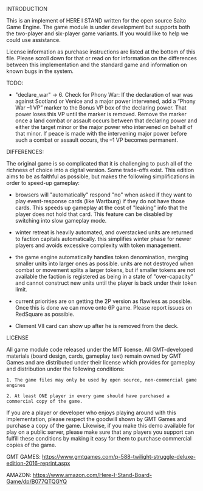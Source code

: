 INTRODUCTION

This is an implement of HERE I STAND written for the open source Saito Game 
Engine. The game module is under development but supports both the two-player 
and six-player game variants. If you would like to help we could use assistance.

License information as purchase instructions are listed at the bottom of this
file. Please scroll down for that or read on for information on the differences
between this implementation and the standard game and information on known bugs
in the system.


TODO:

- "declare_war" -> 6. Check for Phony War: If the declaration of war was against Scotland or Venice and a major power intervened, add a “Phony War –1 VP” marker to the Bonus VP box of the declaring power. That power loses this VP until the marker is removed. Remove the marker once a land combat or assault occurs between that declaring power and either the target minor or the major power who intervened on behalf of that minor. If peace is made with the intervening major power before such a combat or assault occurs, the –1 VP becomes permanent.


DIFFERENCES:

The original game is so complicated that it is challenging to push all of the 
richness of choice into a digital version. Some trade-offs exist. This edition
aims to be as faithful as possible, but makes the following simplifications in
order to speed-up gameplay:

 - browsers will "automatically" respond "no" when asked if they want to play 
   event-response cards (like Wartburg) if they do not have those cards. This 
   speeds up gameplay at the cost of "leaking" info that the player does not
   hold that card. This feature can be disabled by switching into slow gameplay
   mode.

 - winter retreat is heavily automated, and overstacked units are returned to 
   faction capitals automatically. this simplifies winter phase for newer 
   players and avoids excessive complexity with token management.

 - the game engine automatically handles token denomination, merging smaller 
   units into larger ones as possible. units are not destroyed when combat 
   or movement splits a larger tokens, but if smaller tokens are not available
   the faction is registered as being in a state of "over-capacity" and cannot
   construct new units until the player is back under their token limit. 

 - current priorities are on getting the 2P version as flawless as possible. Once
   this is done we can move onto 6P game. Please report issues on RedSquare as
   possible.

 - Clement VII card can show up after he is removed from the deck.




LICENSE

All game module code released under the MIT license. All GMT-developed materials 
(board design, cards, gameplay text) remain owned by GMT Games and are distributed 
under their license which provides for gameplay and distribution under the 
following conditions:

    1. The game files may only be used by open source, non-commercial game engines

    2. At least ONE player in every game should have purchased a commercial copy of the game.

If you are a player or developer who enjoys playing around with this implementation, 
please respect the goodwill shown by GMT Games and purchase a copy of the game. 
Likewise, if you make this demo available for play on a public server, please make 
sure that any players you support can fulfill these conditions by making it easy for 
them to purchase commercial copies of the game.

GMT GAMES:
https://www.gmtgames.com/p-588-twilight-struggle-deluxe-edition-2016-reprint.aspx

AMAZON:
https://www.amazon.com/Here-I-Stand-Board-Game/dp/B077QTQGYQ




